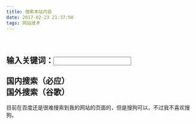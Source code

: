 ```yaml
---
title: 搜索本站内容
date: 2017-02-23 21:37:50
tags: 网站技术
---
```

<script>function SetSearchURL() {
    var a = document.getElementById('link1')
    var word = document.getElementById('searchContent').value
    a.href = "https://cn.bing.com/search?q=" + word + "+site%3Awalkedby.com"
    a = document.getElementById('link2')
    a.href ="https://www.google.com/search?q=" + word + "+site%3Awalkedby.com"
}
SetSearchURL()</script>

<br>
<h2>
输入关键词：<input id='searchContent' type='text' style='font-size:15px;' maxlength=40 onchange='SetSearchURL();'>
<br><br>
<a id='link1' target='_blank'>国内搜索（必应）</a>
<br>
<a id='link2' target='_blank'>国外搜索（谷歌）</a>
</h2>
目前在百度还是很难搜索到我的网站的页面的，但是搜狗可以，不过我不喜欢搜狗。  

<script>SetSearchURL()</script>
